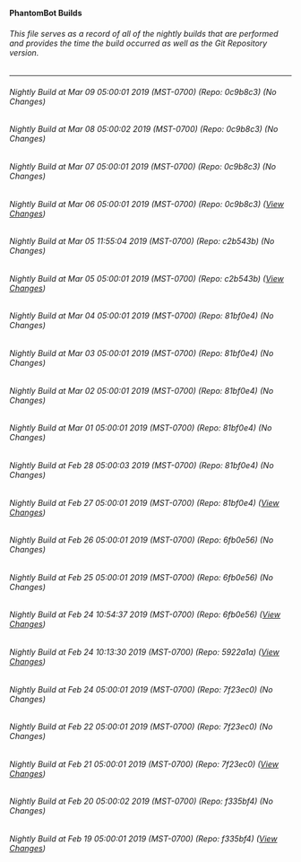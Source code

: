 **PhantomBot Builds**

###### This file serves as a record of all of the nightly builds that are performed and provides the time the build occurred as well as the Git Repository version.
-------------------------------------------------------------------------------------------------------------
###### Nightly Build at Mar 09 05:00:01 2019 (MST-0700) (Repo: 0c9b8c3) (No Changes)
###### Nightly Build at Mar 08 05:00:02 2019 (MST-0700) (Repo: 0c9b8c3) (No Changes)
###### Nightly Build at Mar 07 05:00:01 2019 (MST-0700) (Repo: 0c9b8c3) (No Changes)
###### Nightly Build at Mar 06 05:00:01 2019 (MST-0700) (Repo: 0c9b8c3) ([View Changes](https://github.com/PhantomBot/PhantomBot/compare/c2b543b...0c9b8c3))
###### Nightly Build at Mar 05 11:55:04 2019 (MST-0700) (Repo: c2b543b) (No Changes)
###### Nightly Build at Mar 05 05:00:01 2019 (MST-0700) (Repo: c2b543b) ([View Changes](https://github.com/PhantomBot/PhantomBot/compare/81bf0e4...c2b543b))
###### Nightly Build at Mar 04 05:00:01 2019 (MST-0700) (Repo: 81bf0e4) (No Changes)
###### Nightly Build at Mar 03 05:00:01 2019 (MST-0700) (Repo: 81bf0e4) (No Changes)
###### Nightly Build at Mar 02 05:00:01 2019 (MST-0700) (Repo: 81bf0e4) (No Changes)
###### Nightly Build at Mar 01 05:00:01 2019 (MST-0700) (Repo: 81bf0e4) (No Changes)
###### Nightly Build at Feb 28 05:00:03 2019 (MST-0700) (Repo: 81bf0e4) (No Changes)
###### Nightly Build at Feb 27 05:00:01 2019 (MST-0700) (Repo: 81bf0e4) ([View Changes](https://github.com/PhantomBot/PhantomBot/compare/6fb0e56...81bf0e4))
###### Nightly Build at Feb 26 05:00:01 2019 (MST-0700) (Repo: 6fb0e56) (No Changes)
###### Nightly Build at Feb 25 05:00:01 2019 (MST-0700) (Repo: 6fb0e56) (No Changes)
###### Nightly Build at Feb 24 10:54:37 2019 (MST-0700) (Repo: 6fb0e56) ([View Changes](https://github.com/PhantomBot/PhantomBot/compare/5922a1a...6fb0e56))
###### Nightly Build at Feb 24 10:13:30 2019 (MST-0700) (Repo: 5922a1a) ([View Changes](https://github.com/PhantomBot/PhantomBot/compare/7f23ec0...5922a1a))
###### Nightly Build at Feb 24 05:00:01 2019 (MST-0700) (Repo: 7f23ec0) (No Changes)
###### Nightly Build at Feb 22 05:00:01 2019 (MST-0700) (Repo: 7f23ec0) (No Changes)
###### Nightly Build at Feb 21 05:00:01 2019 (MST-0700) (Repo: 7f23ec0) ([View Changes](https://github.com/PhantomBot/PhantomBot/compare/f335bf4...7f23ec0))
###### Nightly Build at Feb 20 05:00:02 2019 (MST-0700) (Repo: f335bf4) (No Changes)
###### Nightly Build at Feb 19 05:00:01 2019 (MST-0700) (Repo: f335bf4) ([View Changes](https://github.com/PhantomBot/PhantomBot/compare/1a3cf47...f335bf4))
